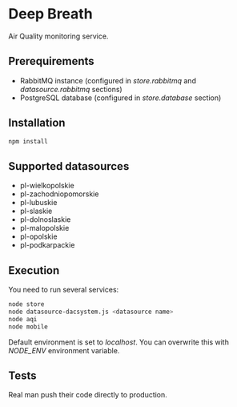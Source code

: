 # Deep Breath

Air Quality monitoring service.


## Prerequirements

* RabbitMQ instance (configured in *store.rabbitmq* and *datasource.rabbitmq* sections)
* PostgreSQL database (configured in *store.database* section)


## Installation

```bash
npm install
```


## Supported datasources

* pl-wielkopolskie
* pl-zachodniopomorskie
* pl-lubuskie
* pl-slaskie
* pl-dolnoslaskie
* pl-malopolskie
* pl-opolskie
* pl-podkarpackie


## Execution

You need to run several services:

```bash
node store
node datasource-dacsystem.js <datasource name>
node aqi
node mobile
```

Default environment is set to *localhost*. You can overwrite this with *NODE_ENV* environment variable.


## Tests
Real man push their code directly to production.